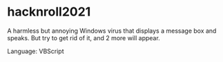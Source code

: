 # hacknroll2021

A harmless but annoying Windows virus that displays a message box and speaks. But try to get rid of it, and 2 more will appear.

Language: VBScript
